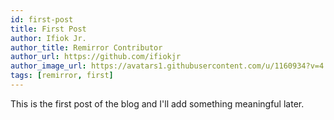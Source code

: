```yaml
---
id: first-post
title: First Post
author: Ifiok Jr.
author_title: Remirror Contributor
author_url: https://github.com/ifiokjr
author_image_url: https://avatars1.githubusercontent.com/u/1160934?v=4
tags: [remirror, first]
---
```


This is the first post of the blog and I'll add something meaningful later.
